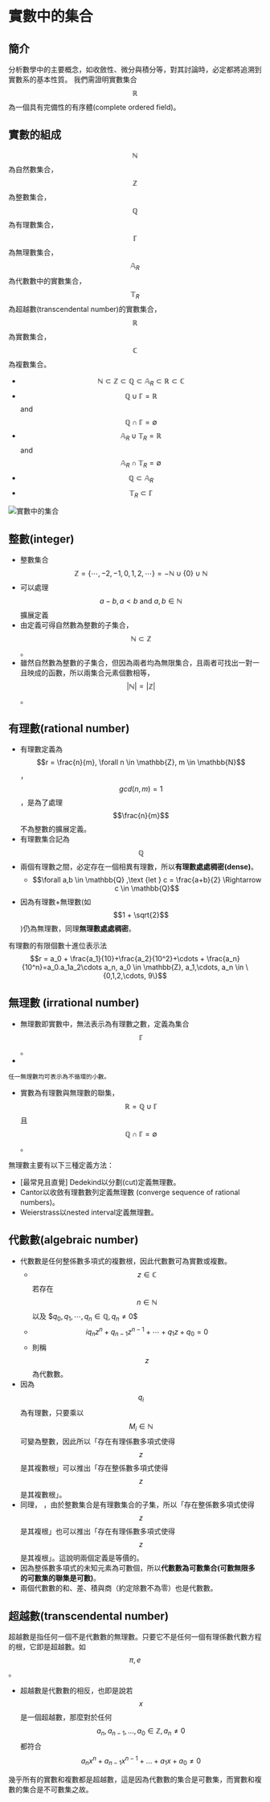 # 實數中的集合

## 簡介

分析數學中的主要概念，如收斂性、微分與積分等，對其討論時，必定都將追溯到實數系的基本性質。 我們需證明實數集合$$\mathbb{R}$$ 為一個具有完備性的有序體(complete ordered field)。

## 實數的組成

$$\mathbb{N}$$為自然數集合，$$\mathbb{Z}$$為整數集合，$$\mathbb{Q}$$為有理數集合，$$\mathbb{\Gamma}$$為無理數集合，$$\mathbb{A}_R$$為代數數中的實數集合，$$\mathbb{T}_R$$為超越數(transcendental number)的實數集合，$$\mathbb{R}$$為實數集合，$$\mathbb{C}$$為複數集合。

* $$\mathbb{N} \subset \mathbb{Z} \subset \mathbb{Q} \subset \mathbb{A}_R \subset \mathbb{R} \subset \mathbb{C}$$
* $$\mathbb{Q} \cup \mathbb{\Gamma} = \mathbb{R}$$ and $$\mathbb{Q} \cap \mathbb{\Gamma} = \emptyset$$
* $$\mathbb{A}_R \cup \mathbb{T}_R = \mathbb{R}$$and $$\mathbb{A}_R \cap \mathbb{T}_R= \emptyset$$
* $$\mathbb{Q} \subset \mathbb{A}_R$$
* $$\mathbb{T}_R \subset \mathbb{\Gamma}$$

![實數中的集合](../../.gitbook/assets/real\_number\_sets-min.png)

## 整數(integer)

* 整數集合 $$\mathbb{Z} = \{ \cdots, -2, -1, 0, 1, 2, \cdots \} = - \mathbb{N} \cup \{0\} \cup \mathbb{N}$$
* 可以處理$$a−b, a<b \text{ and } a, b \in \mathbb{N}$$ 擴展定義
* 由定義可得自然數為整數的子集合，$$\mathbb{N} \subset \mathbb{Z}$$。
* 雖然自然數為整數的子集合，但因為兩者均為無限集合，且兩者可找出一對一且映成的函數，所以兩集合元素個數相等，$$| \mathbb{N} | = | \mathbb{Z} |$$。

## 有理數(rational number)

* 有理數定義為 $$r = \frac{n}{m}, \forall n \in \mathbb{Z}, m \in \mathbb{N}$$，$$gcd(n,m)=1$$，是為了處理$$\frac{n}{m}$$ 不為整數的擴展定義。
* 有理數集合記為$$\mathbb{Q}$$
* 兩個有理數之間，必定存在一個相異有理數，所以**有理數處處稠密(dense)**。
  * $$\forall a,b \in \mathbb{Q} ,\text {let } c = \frac{a+b}{2} \Rightarrow c \in \mathbb{Q}$$
* 因為有理數+無理數(如$$1 + \sqrt{2}$$)仍為無理數，同理**無理數處處稠密**。

有理數的有限個數十進位表示法$$r = a_0 + \frac{a_1}{10}+\frac{a_2}{10^2}+\cdots + \frac{a_n}{10^n}=a_0.a_1a_2\cdots a_n, a_0 \in \mathbb{Z}, a_1,\cdots, a_n \in \{0,1,2,\cdots, 9\}$$

## 無理數 (irrational number)

* 無理數即實數中，無法表示為有理數之數，定義為集合$$\mathbb{\Gamma}$$。
*

```
任一無理數均可表示為不循環的小數。
```

* 實數為有理數與無理數的聯集，$$\mathbb{R} = \mathbb{Q} \cup \mathbb{\Gamma}$$ 且$$\mathbb{Q} \cap \mathbb{\Gamma} = \emptyset$$。

無理數主要有以下三種定義方法：

* \[最常見且直覺] Dedekind以分劃(cut)定義無理數。
* Cantor以收斂有理數數列定義無理數 (converge sequence of rational numbers)。
* Weierstrass以nested interval定義無理數。

## 代數數(algebraic number)

* 代數數是任何整係數多項式的複數根，因此代數數可為實數或複數。
  * $$z \in \mathbb{C}$$若存在$$n \in \mathbb{N}$$以及 $$q_0, q_1, \cdots, q_n \in \mathbb{Q}, q_n \neq 0 \$$
  * $$i q_n z^n + q_{n-1} z^{n-1} + \cdots + q_1z + q_0 = 0$$
  * 則稱$$z$$為代數數。
* 因為$$q_i$$為有理數，只要乘以$$M_i \in \mathbb{N}$$可變為整數，因此所以「存在有理係數多項式使得$$z$$是其複數根」可以推出「存在整係數多項式使得$$z$$是其複數根」。
* 同理， ，由於整數集合是有理數集合的子集，所以「存在整係數多項式使得$$z$$是其複根」也可以推出「存在有理係數多項式使得$$z$$是其複根」。這說明兩個定義是等價的。
* 因為整係數多項式的未知元素為可數個，所以**代數數為可數集合(可數無限多的可數集的聯集是可數)**。
* 兩個代數數的和、差、積與商（約定除數不為零）也是代數數。

## 超越數(transcendental number)

超越數是指任何一個不是代數數的無理數。只要它不是任何一個有理係數代數方程的根，它即是超越數。如$$\pi, e$$。

* 超越數是代數數的相反，也即是說若$$x$$是一個超越數，那麼對於任何$$a_{n}, a_{n-1},\ldots ,a_{0}\in \mathbb{Z}, a_n \neq 0$$都符合 $$a_n x^n + a_{n-1} x^{n-1} + \ldots + a_1 x + a_0 \neq 0$$

幾乎所有的實數和複數都是超越數，這是因為代數數的集合是可數集，而實數和複數的集合是不可數集之故。

